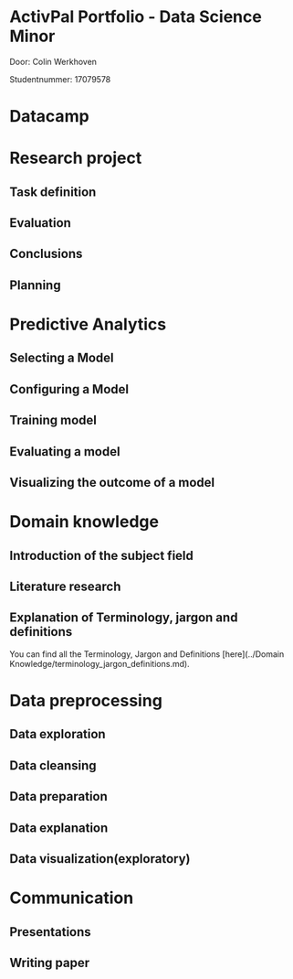 # ActivPal Portfolio - Data Science Minor 
Door: Colin Werkhoven 

Studentnummer: 17079578

# Datacamp

# Research project
## Task definition
## Evaluation
## Conclusions
## Planning

# Predictive Analytics
## Selecting a Model
## Configuring a Model
## Training model
## Evaluating a model
## Visualizing the outcome of a model

# Domain knowledge
## Introduction of the subject field
## Literature research
## Explanation of Terminology, jargon and definitions
You can find all the Terminology, Jargon and Definitions [here](../Domain Knowledge/terminology_jargon_definitions.md).

# Data preprocessing
## Data exploration
## Data cleansing
## Data preparation
## Data explanation
## Data visualization(exploratory)

# Communication
## Presentations
## Writing paper